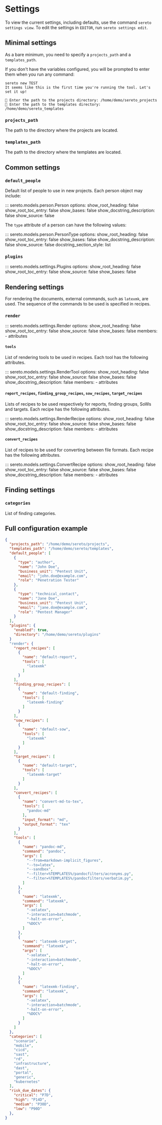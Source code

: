 # Settings

To view the current settings, including defaults, use the command `sereto settings view`. To edit the settings in `EDITOR`, run `sereto settings edit`.

## Minimal settings

As a bare minimum, you need to specify a `projects_path` and a `templates_path`.

If you don't have the variables configured, you will be prompted to enter them when you run any command:

```
sereto new TEST
It seems like this is the first time you're running the tool. Let's set it up!

📂 Enter the path to the projects directory: /home/demo/sereto_projects
📂 Enter the path to the templates directory: /home/demo/sereto_templates
```

### `projects_path`

The path to the directory where the projects are located.

### `templates_path`

The path to the directory where the templates are located.


## Common settings

### `default_people`

Default list of people to use in new projects. Each person object may include:

::: sereto.models.person.Person
    options:
        show_root_heading: false
        show_root_toc_entry: false
        show_bases: false
        show_docstring_description: false
        show_source: false

The `type` attribute of a person can have the following values:

::: sereto.models.person.PersonType
    options:
        show_root_heading: false
        show_root_toc_entry: false
        show_bases: false
        show_docstring_description: false
        show_source: false
        docstring_section_style: list


### `plugins`

::: sereto.models.settings.Plugins
    options:
        show_root_heading: false
        show_root_toc_entry: false
        show_source: false
        show_bases: false


## Rendering settings

For rendering the documents, external commands, such as `latexmk`, are used. The sequence of the commands to be used is specified in recipes.

### `render`

::: sereto.models.settings.Render
    options:
        show_root_heading: false
        show_root_toc_entry: false
        show_source: false
        show_bases: false
        members:
        - attributes


#### `tools`

List of rendering tools to be used in recipes. Each tool has the following attributes.

::: sereto.models.settings.RenderTool
    options:
        show_root_heading: false
        show_root_toc_entry: false
        show_source: false
        show_bases: false
        show_docstring_description: false
        members:
        - attributes

#### `report_recipes`, `finding_group_recipes`, `sow_recipes`, `target_recipes`

Lists of recipes to be used respectively for reports, finding groups, SoWs and targets. Each recipe has the following attributes.

::: sereto.models.settings.RenderRecipe
    options:
        show_root_heading: false
        show_root_toc_entry: false
        show_source: false
        show_bases: false
        show_docstring_description: false
        members:
        - attributes

#### `convert_recipes`

List of recipes to be used for converting between file formats. Each recipe has the following attributes.

::: sereto.models.settings.ConvertRecipe
    options:
        show_root_heading: false
        show_root_toc_entry: false
        show_source: false
        show_bases: false
        show_docstring_description: false
        members:
        - attributes


## Finding settings

### `categories`

List of finding categories.


## Full configuration example

```json
{
  "projects_path": "/home/demo/sereto/projects",
  "templates_path": "/home/demo/sereto/templates",
  "default_people": [
    {
      "type": "author",
      "name": "John Doe",
      "business_unit": "Pentest Unit",
      "email": "john.doe@example.com",
      "role": "Penetration Tester"
    },
    {
      "type": "technical_contact",
      "name": "Jane Doe",
      "business_unit": "Pentest Unit",
      "email": "jane.doe@example.com",
      "role": "Pentest Manager"
    }
  ],
  "plugins": {
    "enabled": true,
    "directory": "/home/demo/sereto/plugins"
  }
  "render": {
    "report_recipes": [
      {
        "name": "default-report",
        "tools": [
          "latexmk"
        ]
      }
    ],
    "finding_group_recipes": [
      {
        "name": "default-finding",
        "tools": [
          "latexmk-finding"
        ]
      }
    ],
    "sow_recipes": [
      {
        "name": "default-sow",
        "tools": [
          "latexmk"
        ]
      }
    ],
    "target_recipes": [
      {
        "name": "default-target",
        "tools": [
          "latexmk-target"
        ]
      }
    ],
    "convert_recipes": [
      {
        "name": "convert-md-to-tex",
        "tools": [
          "pandoc-md"
        ],
        "input_format": "md",
        "output_format": "tex"
      }
    ],
    "tools": [
      {
        "name": "pandoc-md",
        "command": "pandoc",
        "args": [
          "--from=markdown-implicit_figures",
          "--to=latex",
          "--sandbox",
          "--filter=%TEMPLATES%/pandocfilters/acronyms.py",
          "--filter=%TEMPLATES%/pandocfilters/verbatim.py",
        ]
      },
      {
        "name": "latexmk",
        "command": "latexmk",
        "args": [
          "-xelatex",
          "-interaction=batchmode",
          "-halt-on-error",
          "%DOC%"
        ]
      },
      {
        "name": "latexmk-target",
        "command": "latexmk",
        "args": [
          "-xelatex",
          "-interaction=batchmode",
          "-halt-on-error",
          "%DOC%"
        ]
      },
      {
        "name": "latexmk-finding",
        "command": "latexmk",
        "args": [
          "-xelatex",
          "-interaction=batchmode",
          "-halt-on-error",
          "%DOC%"
        ]
      }
    ]
  },
  "categories": [
    "scenario",
    "mobile",
    "cicd",
    "sast",
    "rd",
    "infrastructure",
    "dast",
    "portal",
    "generic",
    "kubernetes"
  ],
  "risk_due_dates": {
    "critical": "P7D",
    "high": "P14D",
    "medium": "P30D",
    "low": "P90D"
  },
}
```
